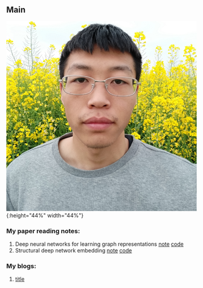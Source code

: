 ## Main
![](https://raw.githubusercontent.com/zhensyuan/imgs/master/yuan.png){:height="44%" width="44%"}  

### My paper reading notes:  
1. Deep neural networks for learning graph representations [note](https://raw.githubusercontent.com/zhensyuan/zhensyuan.github.io/master/DNN%20for%20Learning%20Graph%20Representations.pdf) [code](https://zhensyuan.github.io/blog/)  
2. Structural deep network embedding [note](https://raw.githubusercontent.com/zhensyuan/zhensyuan.github.io/master/SDNE.pdf) [code](https://zhensyuan.github.io/blog/)

### My blogs:  
1. [title](https://zhensyuan.github.io/blog/)
